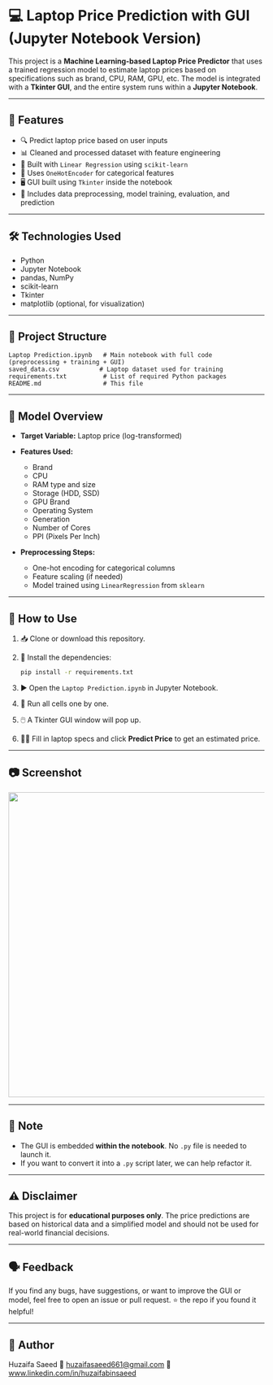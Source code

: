 # 💻 Laptop Price Prediction with GUI (Jupyter Notebook Version)

This project is a **Machine Learning-based Laptop Price Predictor** that uses a trained regression model to estimate laptop prices based on specifications such as brand, CPU, RAM, GPU, etc. The model is integrated with a **Tkinter GUI**, and the entire system runs within a **Jupyter Notebook**.

---

## 📌 Features

* 🔍 Predict laptop price based on user inputs
* 📊 Cleaned and processed dataset with feature engineering
* 🧠 Built with `Linear Regression` using `scikit-learn`
* 🧱 Uses `OneHotEncoder` for categorical features
* 🖥️ GUI built using `Tkinter` inside the notebook
* 📁 Includes data preprocessing, model training, evaluation, and prediction

---

## 🛠 Technologies Used

* Python
* Jupyter Notebook
* pandas, NumPy
* scikit-learn
* Tkinter
* matplotlib (optional, for visualization)

---

## 📁 Project Structure

```
Laptop Prediction.ipynb   # Main notebook with full code (preprocessing + training + GUI)
saved_data.csv           # Laptop dataset used for training
requirements.txt          # List of required Python packages
README.md                 # This file
```

---

## 🧠 Model Overview

* **Target Variable:** Laptop price (log-transformed)

* **Features Used:**

  * Brand
  * CPU
  * RAM type and size
  * Storage (HDD, SSD)
  * GPU Brand
  * Operating System
  * Generation
  * Number of Cores
  * PPI (Pixels Per Inch)

* **Preprocessing Steps:**

  * One-hot encoding for categorical columns
  * Feature scaling (if needed)
  * Model trained using `LinearRegression` from `sklearn`

---

## 🧪 How to Use

1. 📥 Clone or download this repository.

2. 🔧 Install the dependencies:

   ```bash
   pip install -r requirements.txt
   ```

3. ▶️ Open the `Laptop Prediction.ipynb` in Jupyter Notebook.

4. 🔢 Run all cells one by one.

5. 🖱️ A Tkinter GUI window will pop up.

6. 👨‍💻 Fill in laptop specs and click **Predict Price** to get an estimated price.

---

## 📷 Screenshot

<img src="[https://user-images.githubusercontent.com/your_image.png](https://github.com/zaifi320/laptop-price-prediction-app/blob/2256a573222229f60c754672df4e5b7c8d46834c/GUI_Sample.png)" width="600"/>

---

## 📌 Note

* The GUI is embedded **within the notebook**. No `.py` file is needed to launch it.
* If you want to convert it into a `.py` script later, we can help refactor it.

---

## ⚠️ Disclaimer

This project is for **educational purposes only**. The price predictions are based on historical data and a simplified model and should not be used for real-world financial decisions.

---

## 🗣️ Feedback

If you find any bugs, have suggestions, or want to improve the GUI or model, feel free to open an issue or pull request. ⭐ the repo if you found it helpful!

---

## 👤 Author
Huzaifa Saeed
📧 huzaifasaeed661@gmail.com
🔗 www.linkedin.com/in/huzaifabinsaeed
